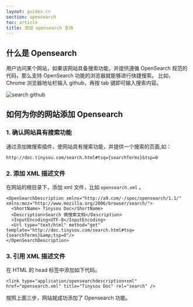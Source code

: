 ```yaml
---
layout: guides.cn
section: opensearch
toc: article
title: 添加 opensearch 支持
---
```


## 什么是 Opensearch
用户访问某个网站，如果该网站具备搜索功能，并提供遵循 OpenSearch 规范的代码，那么支持 OpenSearch 功能的浏览器就能够进行快捷搜索。
比如，Chrome 浏览器地址栏输入 github，再按 tab 键即可输入搜索内容。

![search github](search-github.png)

## 如何为你的网站添加 Opensearch

### 1. 确认网站具有搜索功能

通过添加微搜索插件，使网站具有搜索功能，并提供一个搜索的页面,如：

```
http://doc.tinysou.com/search.html#tsq={searchTerms}&tsp=0
```

### 2. 添加 XML 描述文件

在网站的根目录下，添加 xml 文件，比如 `opensearch.xml` 。

```
<OpenSearchDescription xmlns="http://a9.com/-/spec/opensearch/1.1/" xmlns:moz="http://www.mozilla.org/2006/browser/search/">
  <ShortName> Tinysou Doc</ShortName>
  <Description>Search 微搜索文档</Description>
  <InputEncoding>UTF-8</InputEncoding>
  <Url type="text/html" method="get" template="http://doc.tinysou.com/search.html#tsq={searchTerms}&amp;tsp=0"/>
</OpenSearchDescription>
```

### 3. 引用 XML 描述文件

在 HTML 的 head 标签中添加如下代码。

```
<link type="application/opensearchdescription+xml" href="opensearch.xml" title="Tinysou Doc" rel="search" />
```

按照上面三步，网站就成功添加了 Opensearch 功能。
